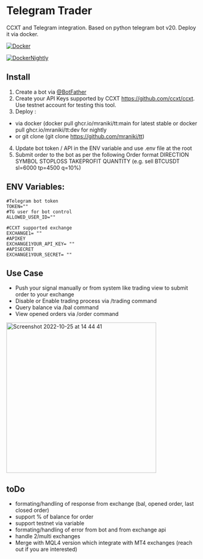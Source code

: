 # Telegram Trader
 CCXT and Telegram integration. Based on python telegram bot v20. 
 Deploy it via docker. 
 
[![Docker](https://github.com/mraniki/tt/actions/workflows/docker-publish.yml/badge.svg)](https://github.com/mraniki/tt/actions/workflows/docker-publish.yml)

[![DockerNightly](https://github.com/mraniki/tt/actions/workflows/docker-image-dev.yml/badge.svg)](https://github.com/mraniki/tt/actions/workflows/docker-image-dev.yml)
 
## Install
1) Create a bot via [@BotFather ](https://core.telegram.org/bots/tutorial)
2) Create your API Keys supported by CCXT https://github.com/ccxt/ccxt. Use testnet account for testing this tool.
3) Deploy :
- via docker (docker pull ghcr.io/mraniki/tt:main for latest stable or  docker pull ghcr.io/mraniki/tt:dev for nightly
- or git clone  (git clone https://github.com/mraniki/tt)
4) Update bot token / API in the ENV variable and use .env file at the root
5) Submit order to the bot as per the following Order format DIRECTION SYMBOL STOPLOSS TAKEPROFIT QUANTITY 
  (e.g. sell BTCUSDT sl=6000 tp=4500 q=10%) 
 

## ENV Variables:

    #Telegram bot token 
    TOKEN="" 
    #TG user for bot control
    ALLOWED_USER_ID=""
    
    #CCXT supported exchange 
    EXCHANGE1= ""
    #APIKEY
    EXCHANGE1YOUR_API_KEY= ""
    #APISECRET
    EXCHANGE1YOUR_SECRET= "" 
        
        
 ## Use Case
 - Push your signal manually or from system like  trading view to submit order to your exchange
 - Disable or Enable trading process via /trading command
 - Query balance via /bal command
 - View opened orders via /order command
 
<img width="393" alt="Screenshot 2022-10-25 at 14 44 41" src="https://user-images.githubusercontent.com/8766259/197776314-10219d7f-693f-44df-8efe-a5794bbafe98.png">

 ## toDo
- formating/handling of response from exchange (bal, opened order, last closed order)
- support % of balance for order
- support testnet via variable 
- formating/handling of error from bot and from exchange api
- handle 2/multi exchanges
- Merge with MQL4 version which integrate with MT4 exchanges (reach out if you are interested)


